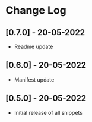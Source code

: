 # Change Log

## [0.7.0] - 20-05-2022

- Readme update

## [0.6.0] - 20-05-2022

- Manifest update

## [0.5.0] - 20-05-2022

- Initial release of all snippets
